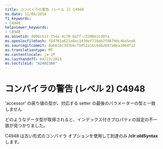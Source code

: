 ```yaml
---
title: コンパイラの警告 (レベル 2) C4948
ms.date: 11/04/2016
f1_keywords:
- C4948
helpviewer_keywords:
- C4948
ms.assetid: d006cb17-754a-4c70-ba7f-c3200e2cd8fa
ms.openlocfilehash: f5d701a621e0ac1439ef718ab2f8679dc46e5ea6
ms.sourcegitcommit: 0ab61bc3d2b6cfbd52a16c6ab2b97a8ea1864f12
ms.translationtype: MT
ms.contentlocale: ja-JP
ms.lasthandoff: 04/23/2019
ms.locfileid: "62402386"
---
```

# <a name="compiler-warning-level-2-c4948"></a>コンパイラの警告 (レベル 2) C4948

'accessor' の戻り値の型が、対応する setter の最後のパラメーターの型と一致しません

どのようなデータ型が取得されると、インデックス付きプロパティの設定の不一致が見つかりました。

C4948 は古い形式のコンパイラ オプションを使用して到達のみ **/clr:oldSyntax**します。
